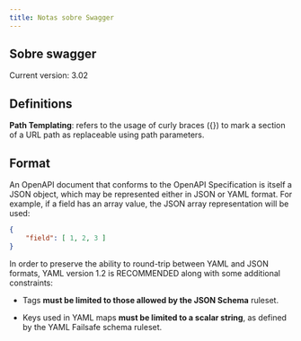 ```yaml
---
title: Notas sobre Swagger
---
```


## Sobre swagger

Current version: 3.02

## Definitions

**Path Templating**: refers to the usage of curly braces ({}) to mark a section
of a URL path as replaceable using path parameters.

## Format

An OpenAPI document that conforms to the OpenAPI Specification is itself a JSON
object, which may be represented either in JSON or YAML format.  For example, if
a field has an array value, the JSON array representation will be used:

```json
{
    "field": [ 1, 2, 3 ]
}
```

In order to preserve the ability to round-trip between YAML and JSON formats,
YAML version 1.2 is RECOMMENDED along with some additional constraints:

- Tags **must be limited to those allowed by the JSON Schema** ruleset.

- Keys used in YAML maps **must be limited to a scalar string**, as defined by
  the YAML Failsafe schema ruleset.
